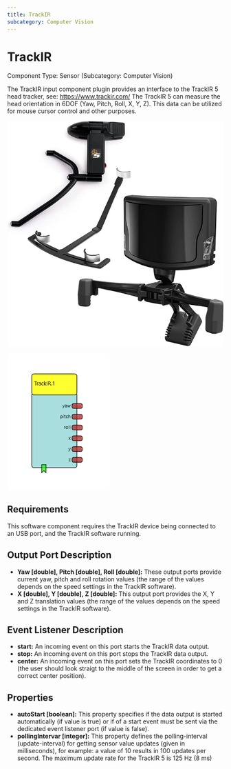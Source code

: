 ```yaml
---
title: TrackIR
subcategory: Computer Vision
---
```


# TrackIR

Component Type: Sensor (Subcategory: Computer Vision)

The TrackIR input component plugin provides an interface to the TrackIR 5 head tracker, see: https://www.trackir.com/
The TrackIR 5 can measure the head orientation in 6DOF (Yaw, Pitch, Roll, X, Y, Z).
This data can be utilized for mouse cursor control and other purposes.

![TrackIR device](./img/trackir_device.jpg "TrackIR device")

![Screenshot: TrackIR plugin](./img/trackir.png "Screenshot: TrackIR plugin")



## Requirements

This software component requires the TrackIR device being connected to an USB port, and the TrackIR software running.


## Output Port Description

- **Yaw \[double\], Pitch \[double\], Roll \[double\]:** These output ports provide current yaw, pitch and roll rotation values (the range of the values depends on the speed settings in the TrackIR software).
- **X \[double\], Y \[double\], Z \[double\]:** This output port provides the X, Y and Z translation values (the range of the values depends on the speed settings in the TrackIR software).

## Event Listener Description

- **start:** An incoming event on this port starts the TrackIR data output.
- **stop:** An incoming event on this port stops the TrackIR data output.
- **center:** An incoming event on this port sets the TrackIR coordinates to 0 (the user should look straigt to the middle of the screen in order to get a correct center position).

## Properties

- **autoStart \[boolean\]:** This property specifies if the data output is started automatically (if value is true) or if of a start event must be sent via the dedicated event listener port (if value is false).
- **pollingIntervar \[integer\]:** This property defines the polling-interval (update-interval) for getting sensor value updates (given in milliseconds), for example: a value of 10 results in 100 updates per second. The maximum update rate for the TrackIR 5 is 125 Hz (8 ms)
